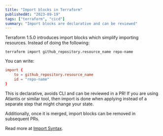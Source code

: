 ```yaml
---
title: "Import blocks in Terraform"
publishedAt: "2023-09-19"
tags: ["terraform", "cicd"]
summary: "Import blocks are declarative and can be reviewed"
---
```


Terraform 1.5.0 introduces import blocks which simplify importing resources.
Instead of doing the following:

```shell
terraform import github_repository.resource_name repo-name
```

You can write:

```toml
import {
    to = github_repository.resource_name
    id = "repo-name"
}
```

This is declarative, avoids CLI and can be reviewed in a PR! If you are using
Atlantis or similar tool, then import is done when applying instead of a
separate step that might change your state.

Additionally, once it is merged, import blocks can be removed in subsequent PRs.

Read more at [Import Syntax](https://developer.hashicorp.com/terraform/language/import#syntax).
